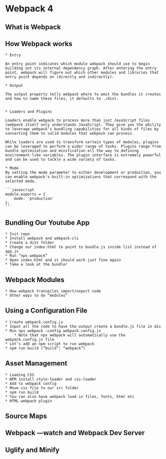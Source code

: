 # Webpack 4

## What is Webpack

## How Webpack works
    * Entry

    An entry point indicates which module webpack should use to begin building out its internal dependency graph. After entering the entry point, webpack will figure out which other modules and libraries that entry point depends on (directly and indirectly).

    * Output

    The output property tells webpack where to emit the bundles it creates and how to name these files, it defaults to ./dist.


    * Loaders and Plugins

    Loaders enable webpack to process more than just JavaScript files (webpack itself only understands JavaScript. They give you the ability to leverage webpack's bundling capabilities for all kinds of files by converting them to valid modules that webpack can process.

    While loaders are used to transform certain types of modules, plugins can be leveraged to perform a wider range of tasks. Plugins range from bundle optimization and minification all the way to defining environment-like variables. The plugin interface is extremely powerful and can be used to tackle a wide variety of tasks.

    * Mode
    By setting the mode parameter to either development or production, you can enable webpack's built-in optimizations that correspond with the selected mode.

    ```javascript
    module.exports = {
        mode: 'production'
    };
    ```

## Bundling Our Youtube App
    * Init repo
    * Install webpack and webpack-cli
    * Create a dist folder
    * Change our index.html to point to bundle.js inside list instead of app.js
    * Run “npx webpack”
    * Open index.html and it should work just fine again
    * Take a look at the bundle!
## Webpack Modules
    * How webpack transpiles import/export code
    * Other ways to do “modules”
## Using a Configuration File
    * Create webpack.config.js
    * Input all the code to have the output create a bundle.js file in dis
    * Run npx webpack —config webpack.config.js
        * Note that npx webpack will automatically use the webpack.config.js file
    * Let’s add an npm script to run webpack
    * npm run build (“build”: “webpack”)
## Asset Management
    * Loading CSS
    * NPM install style-loader and css-loader
    * Add to webpack config
    * Move css file to our src folder
    * npm run build
    * You can also have webpack load in files, fonts, html etc
    * HTML webpack plugin
## Source Maps
## Webpack —watch and Webpack Dev Server
## Uglify and Minify